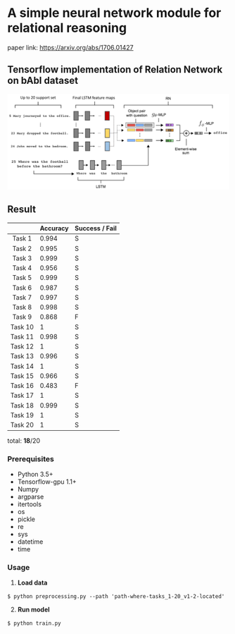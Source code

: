 # A simple neural network module for relational reasoning

paper link: https://arxiv.org/abs/1706.01427

## Tensorflow implementation of Relation Network on bAbI dataset

<img src = "./image/relation_network_babi.png" width="650">

## Result

|         |               Accuracy              | Success / Fail |  
|:-------:|:------------------------------------|----------------|
|  Task 1 |                0.994                |        S       |               
|  Task 2 |                0.995               |        S       |              
|  Task 3 |                0.999                |        S       |              
|  Task 4 |                0.956                  |        S       |               
|  Task 5 |                0.999                |        S       |              
|  Task 6 |                0.987                |        S       |              
|  Task 7 |                0.997               |        S       |                 
|  Task 8 |                0.998               |        S       |                
|  Task 9 |                0.868                |        F       |                
| Task 10 |                1               |        S       |               
| Task 11 |                0.998                |        S       |                
| Task 12 |                1                |        S       |                
| Task 13 |                  0.996              |        S       |                
| Task 14 |                1                |        S       |                
| Task 15 |                  0.966              |        S       |               
| Task 16 |                0.483               |        F       |                
| Task 17 |                1                |        S       |               
| Task 18 |                0.999               |        S       |                 
| Task 19 |                1               |        S       |                
| Task 20 |                  1                  |        S       |       

total: **18**/20

### Prerequisites

* Python 3.5+ 
* Tensorflow-gpu 1.1+
* Numpy 
* argparse 
* itertools 
* os 
* pickle 
* re 
* sys 
* datetime 
* time

### Usage

1. **Load data**

```
$ python preprocessing.py --path 'path-where-tasks_1-20_v1-2-located'
```

2. **Run model**

```
$ python train.py
```

